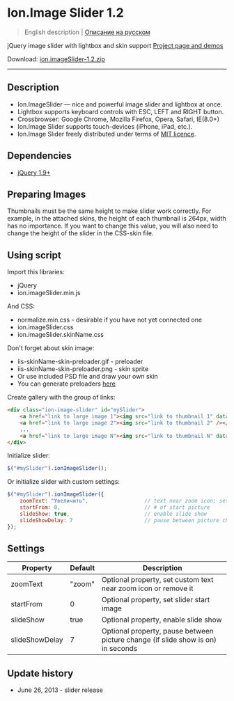 # Ion.Image Slider 1.2

> English description | <a href="readme.ru.md">Описание на русском</a>

jQuery image slider with lightbox and skin support <a href="http://ionden.com/a/plugins/ion.imageSlider/en.html">Project page and demos</a>

Download: <a href="http://ionden.com/a/plugins/ion.imageSlider/ion.imageSlider-1.2.zip">ion.imageSlider-1.2.zip</a>

***

## Description
* Ion.ImageSlider — nice and powerful image slider and lightbox at once.
* Lightbox supports keyboard controls with ESC, LEFT and RIGHT button.
* Crossbrowser: Google Chrome, Mozilla Firefox, Opera, Safari, IE(8.0+)
* Ion.Image Slider supports touch-devices (iPhone, iPad, etc.).
* Ion.Image Slider freely distributed under terms of <a href="http://ionden.com/a/plugins/licence.html" target="_blank">MIT licence</a>.

## Dependencies
* <a href="http://jquery.com/" target="_blank">jQuery 1.9+</a>

## Preparing Images
Thumbnails must be the same height to make slider work correctly. For example, in the attached skins, the height of each thumbnail is 264px, width has no importance. If you want to change this value, you will also need to change the height of the slider in the CSS-skin file.

## Using script

Import this libraries:
* jQuery
* ion.imageSlider.min.js

And CSS:
* normalize.min.css - desirable if you have not yet connected one
* ion.imageSlider.css
* ion.imageSlider.skinName.css

Don't forget about skin image:
* iis-skinName-skin-preloader.gif - preloader
* iis-skinName-skin-preloader.png - skin sprite
* Or use included PSD file and draw your own skin
* You can generate preloaders <a href="http://preloaders.net/" target="_blank">here</a>

Create gallery with the group of links:
```html
<div class="ion-image-slider" id="mySlider">
    <a href="link to large image 1"><img src="link to thumbnail 1" data-caption="Image name, if have one" /></a>
    <a href="link to large image 2"><img src="link to thumbnail 2" /></a>
    ...
    <a href="link to large image N"><img src="link to thumbnail N" data-caption="One more name" /></a>
</div>
```

Initialize slider:
```javascript
$("#mySlider").ionImageSlider();
```

Or initialize slider with custom settings:
```javascript
$("#mySlider").ionImageSlider({
    zoomText: "Увеличить",                  // text near zoom icon; set "", if don't need
    startFrom: 0,                           // # of start picture
    slideShow: true,                        // enable slide show
    slideShowDelay: 7                       // pause between picture change (if slide show is on)
});
```


## Settings

<table>
    <thead>
        <tr>
            <th>Property</th>
            <th>Default</th>
            <th>Description</th>
        </tr>
    </thead>
    <tbody>
        <tr>
            <td>zoomText</td>
            <td>"zoom"</td>
            <td>Optional property, set custom text near zoom icon or remove it</td>
        </tr>
        <tr>
            <td>startFrom</td>
            <td>0</td>
            <td>Optional property, set slider start image</td>
        </tr>
        <tr>
            <td>slideShow</td>
            <td>true</td>
            <td>Optional property, enable slide show</td>
        </tr>
        <tr>
            <td>slideShowDelay</td>
            <td>7</td>
            <td>Optional property, pause between picture change (if slide show is on) in seconds</td>
        </tr>
    </tbody>
</table>

## Update history
* June 26, 2013 - slider release
